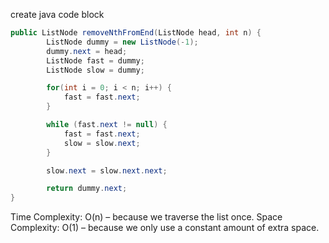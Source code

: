 create java code block
```java 
public ListNode removeNthFromEnd(ListNode head, int n) {
        ListNode dummy = new ListNode(-1);
        dummy.next = head;
        ListNode fast = dummy;
        ListNode slow = dummy;

        for(int i = 0; i < n; i++) {
            fast = fast.next;
        }

        while (fast.next != null) {
            fast = fast.next;
            slow = slow.next;
        }

        slow.next = slow.next.next;

        return dummy.next;
}
```

Time Complexity: O(n) – because we traverse the list once.
Space Complexity: O(1) – because we only use a constant amount of extra space.
